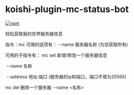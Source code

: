 # koishi-plugin-mc-status-bot

[![npm](https://img.shields.io/npm/v/koishi-plugin-mc-status-bot?style=flat-square)](https://www.npmjs.com/package/koishi-plugin-mc-status-bot)

轻松获取我的世界服务器信息


指令：mc
可用的选项有：
    --name 服务器名称 (为空获取所有)



可用的子指令有：
    mc set 新增/修改一个服务器信息

​	--name 名称

​	--address 地址:端口 (服务器的ip和端口，端口不填为25565)

   mc del 删除一个服务器
    --name <名称>
